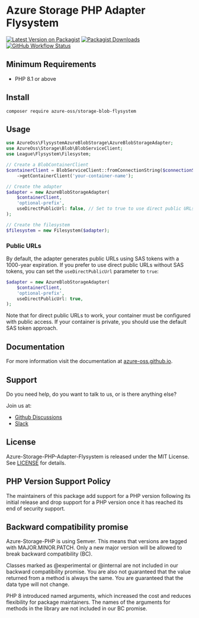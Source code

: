 # Azure Storage PHP Adapter Flysystem

[![Latest Version on Packagist](https://img.shields.io/packagist/v/azure-oss/storage-blob-flysystem.svg)](https://packagist.org/packages/azure-oss/storage-blob-flysystem)
[![Packagist Downloads](https://img.shields.io/packagist/dm/azure-oss/storage-blob-flysystem)](https://packagist.org/packages/azure-oss/storage-blob-flysystem)
[![GitHub Workflow Status](https://img.shields.io/github/actions/workflow/status/azure-oss/azure-storage-php-adapter-flysystem/tests.yml?branch=main)](https://github.com/azure-oss/azure-storage-php-adapter-flysystem/actions)

## Minimum Requirements

* PHP 8.1 or above

## Install

```shell
composer require azure-oss/storage-blob-flysystem
```

## Usage

```php
use AzureOss\FlysystemAzureBlobStorage\AzureBlobStorageAdapter;
use AzureOss\Storage\Blob\BlobServiceClient;
use League\Flysystem\Filesystem;

// Create a BlobContainerClient
$containerClient = BlobServiceClient::fromConnectionString($connectionString)
    ->getContainerClient('your-container-name');

// Create the adapter
$adapter = new AzureBlobStorageAdapter(
    $containerClient,
    'optional-prefix',
    useDirectPublicUrl: false, // Set to true to use direct public URLs instead of SAS tokens
);

// Create the filesystem
$filesystem = new Filesystem($adapter);
```

### Public URLs

By default, the adapter generates public URLs using SAS tokens with a 1000-year expiration. If you prefer to use direct public URLs without SAS tokens, you can set the `useDirectPublicUrl` parameter to `true`:

```php
$adapter = new AzureBlobStorageAdapter(
    $containerClient,
    'optional-prefix',
    useDirectPublicUrl: true,
);
```

Note that for direct public URLs to work, your container must be configured with public access. If your container is private, you should use the default SAS token approach.

## Documentation

For more information visit the documentation at [azure-oss.github.io](https://azure-oss.github.io/storage/flysystem/).

## Support

Do you need help, do you want to talk to us, or is there anything else?

Join us at:

* [Github Discussions](https://github.com/Azure-OSS/azure-storage-php/discussions)
* [Slack](https://join.slack.com/t/azure-oss/shared_invite/zt-2lw5knpon-mqPM_LIuRZUoH02AY8uiYw)

## License

Azure-Storage-PHP-Adapter-Flysystem is released under the MIT License. See [LICENSE](./LICENSE) for details.

## PHP Version Support Policy

The maintainers of this package add support for a PHP version following its initial release and drop support for a PHP version once it has reached its end of security support.

## Backward compatibility promise

Azure-Storage-PHP is using Semver. This means that versions are tagged with MAJOR.MINOR.PATCH. Only a new major version will be allowed to break backward compatibility (BC).

Classes marked as @experimental or @internal are not included in our backward compatibility promise. You are also not guaranteed that the value returned from a method is always the same. You are guaranteed that the data type will not change.

PHP 8 introduced named arguments, which increased the cost and reduces flexibility for package maintainers. The names of the arguments for methods in the library are not included in our BC promise.
